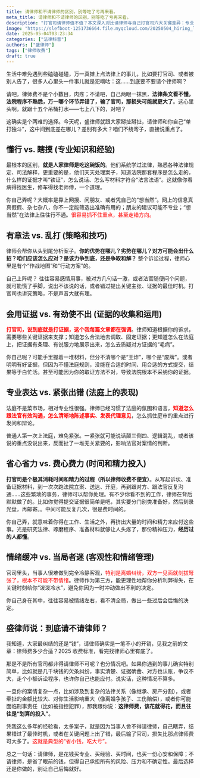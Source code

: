```yaml
---
title: 请律师和不请律师的区别，别等吃了亏再来看。
meta_title: 请律师和不请律师的区别，别等吃了亏再来看。
description: "打官司请律师值不值？本文深入对比请律师与自己打官司六大关键差异：专业知识与经验、诉讼策略与技巧、证据收集与运用、法庭表现、时间精力投入及情绪管理。盛律师剖析何时可自行应对（简单小额纠纷），何时必须专业代理（复杂案件、金额较大或影响重大的纠纷）。透过真实案例揭示'省小钱吃大亏'的真相，帮您在法律纠纷中做出明智选择，避免因一时省钱而错过最佳维权时机。"
image: "https://slefboot-1251736664.file.myqcloud.com/20250504_hiring_lawyer_or_not.webp"
date: 2025-05-04T03:23:34
categories: ["法律科普"]
authors: ["盛律师"]
tags: ["律师收费"]
draft: true
---
```


生活中难免遇到些磕磕碰碰，万一真摊上点法律上的事儿，比如要打官司、或者被别人告了，很多人心里头一件事儿就是犯嘀咕：这……到底要不要请个律师啊？

请吧，律师费不是个小数目，肉疼；不请吧，自己两眼一抹黑，**法律条文看不懂，法院程序不熟悉，万一哪个环节弄错了，输了官司，那损失可能就更大了**。这心里头啊，就跟十五个吊桶打水——七上八下的，对吧？

这确实是个两难的选择。今天呢，盛律师就跟大家掰扯掰扯，请律师和你自己“单打独斗”，这中间到底差在哪儿？差别有多大？咱们不绕弯子，直接说重点了。

## 懂行 vs. 瞎摸 (专业知识和经验)

最根本的区别，**就是人家律师是吃这碗饭的**。他们系统学过法律，熟悉各种法律规定、司法解释，更重要的是，他们天天处理案子，知道法院那套程序是怎么走的，什么样的证据才叫“铁证”，怎么说话、怎么写材料才符合“法言法语”。这就像你看病得找医生，修车得找老师傅，一个道理。

你自己弄呢？大概率是靠上网搜、问朋友、或者凭自己的“想当然”。网上的信息真真假假、杂七杂八，你不一定能筛选出准确有用的；朋友的建议可能不专业；“想当然”在法律上往往行不通。<span style="color: red;">很容易抓不住重点，甚至走错方向。</span> 

## 有章法 vs. 乱打 (策略和技巧)

律师会帮你从头到尾分析案子。**你的优势在哪儿？劣势在哪儿？对方可能会出什么招？咱们应该怎么应对？是该力争到底，还是争取和解？** 整个诉讼过程，律师心里是有个“作战地图”和“行动方案”的。 

自己上阵呢？ 往往容易感情用事，被对方几句话一激，或者法官随便问个问题，就可能慌了手脚，说出不该说的话，或者错过提出关键主张、证据的最佳时机。打官司也讲究策略，不是声音大就有理。

## 会用证据 vs. 有劲使不出 (证据的收集和运用)

**<span style="color: red;">打官司，说到底就是打证据，这个我每篇文章都在强调</span>**。律师知道根据你的诉求，需要哪些关键证据来支撑；知道怎么合法地去调取、固定证据；更知道怎么在法庭上，把证据有条理、有说服力地展示出来，怎么去质疑对方证据的“毛病”。 

你自己呢？可能手里握着一堆材料，但分不清哪个是“王炸”，哪个是“废牌”。或者明明有好证据，但因为不懂法庭规则，没能在合适的时间、用合适的方式提交，结果等于白忙活。甚至可能因为你的取证方法不对，导致法院根本不采纳你的证据。

## 专业表达 vs. 紧张出错 (法庭上的表现)

法庭不是菜市场，相对专业性很强。律师已经习惯了法庭的氛围和语言，**<span style="color: red;">知道怎么跟法官有效沟通，怎么清晰地陈述事实、发表代理意见</span>**，怎么抓住庭审的重点进行发问和辩论。 

普通人第一次上法庭，难免紧张。一紧张就可能说话颠三倒四、逻辑混乱，或者该说的重点没说出来，反而扯了一堆无关紧要的，影响法官对案情的判断。

## 省心省力 vs. 费心费力 (时间和精力投入)

**打官司是个极其消耗时间和精力的过程（所以律师收费不便宜）**。从写起诉状、准备证据材料，到一次次跑法院立案、送达、开庭，再到跟对方、跟法官反复沟通……这些繁琐的事务，律师可以帮你处理。有不少你看不到的工作，律师在背后默默做了的。比如你觉得提交证据很简单是吧，其实要分门别类准备好，然后刻录光盘，再邮寄。。中间可能反复几次，很是费时间的。 

你自己弄，就意味着你得在工作、生活之外，再挤出大量的时间和精力来应付这些事。光是研究法律、琢磨程序、准备材料就够让人头疼了，那份精神压力，**经历过的人都懂**。 

## 情绪缓冲 vs. 当局者迷 (客观性和情绪管理)

官司里头，当事人很难做到完全冷静客观，<span style="color: red;">特别是离婚纠纷，双方一见面就剑拔弩张了，根本不可能不带情绪</span>。律师作为第三方，能更理性地帮你分析利弊得失，在关键时刻给你“泼泼冷水”，避免你因为一时冲动做出不利的决定。 

你自己身在其中，往往容易被情绪左右，看不清全局，做出一些过后会后悔的决定。

## 盛律师说：到底请不请律师？

我知道，大家最纠结的还是“钱”，请律师确实是一笔不小的开销，见我之前的文章：律师费多少合适？2025 收费标准，看完找律师心里有底了。

那是不是所有官司都非得请律师不可呢？也分情况吧。如果你遇到的事儿确实特别简单，比如就是几千块钱的欠条纠纷，事实清楚、证据确凿、对方也认账，争议不大，走个小额诉讼程序，也许你自己也能应付。说实话，这种情况不算多。

一旦你的案情复杂一点，比如涉及到复杂的法律关系（像继承、房产分割），或者牵扯的金额比较大、对你生活影响重大（像离婚争孩子、工伤赔偿），或者你可能面临刑事责任（比如被指控犯罪），那我跟你说：**这律师费，该花就得花，而且往往是“划算的投入”**。 

凭我这么多年的经验看，太多案子，就是因为当事人舍不得请律师，自己瞎弄，结果错过了最佳时机，或者在关键问题上出了错，最后输了官司，损失比那点律师费可大多了。<span style="color: red;">这就是典型的“省小钱，吃大亏”。</span> 

总之一句话：请律师，是花钱买专业、买经验、买时间，也买一份心安和保障；不请律师，是省了眼前的钱，但得自己承担所有的风险、压力和不确定性。最后选择还是你做的，别让自己后悔就好。